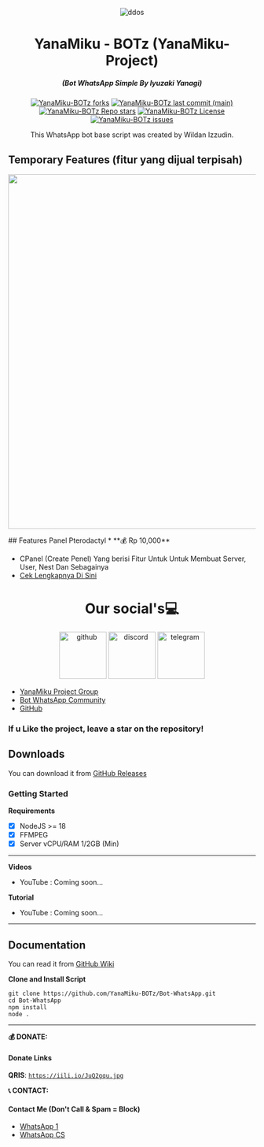 <p align="center"><img src="https://iili.io/JuQuHMv.jpg" alt="ddos"></p>

<h1 align="center">YanaMiku - BOTz (YanaMiku-Project)</h1>
<em><h5 align="center">(Bot WhatsApp Simple By Iyuzaki Yanagi)</h5></em>

<p align="center">
<a href="#"><img alt="YanaMiku-BOTz forks" src="https://img.shields.io/github/forks/YanaMiku-BOTz/Bot-WhatsApp?style=for-the-badge"></a>
<a href="#"><img alt="YanaMiku-BOTz last commit (main)" src="https://img.shields.io/github/last-commit/YanaMiku-BOTz/Bot-WhatsApp/main?color=green&style=for-the-badge"></a>
<a href="#"><img alt="YanaMiku-BOTz Repo stars" src="https://img.shields.io/github/stars/YanaMiku-BOTz/Bot-WhatsApp?style=for-the-badge&color=yellow"></a>
<a href="#"><img alt="YanaMiku-BOTz License" src="https://img.shields.io/github/license/YanaMiku-BOTz/Bot-WhatsApp?color=orange&style=for-the-badge"></a>
<a href="https://github.com/YanaMiku-BOTz/Bot-WhatsApp/issues"><img alt="YanaMiku-BOTz issues" src="https://img.shields.io/github/issues/YanaMiku-BOTz/Bot-WhatsApp?color=purple&style=for-the-badge"></a>
  
<p align="center">This WhatsApp bot base script was created by Wildan Izzudin.</p>

## Temporary Features (fitur yang dijual terpisah)

<p align="center"><img src="https://iili.io/JuQl6o7.jpg" width="1280" height="720" alt="POWER"></p>
## Features Panel Pterodactyl
 * **💰 Rp 10,000**

   * CPanel (Create Penel) Yang berisi Fitur Untuk Untuk Membuat Server, User, Nest Dan Sebagainya
 * [Cek Lengkapnya Di Sini](https://yanamiku.shop/script/cpanel)

<h1 align="center">
Our social's💻
</h2> 

<div align="center">
   <img src="https://icon-library.com/images/github-icon-vector/github-icon-vector-27.jpg" width="96" height="96" alt="github" />
   <img src="https://iili.io/JuQAgBj.png"  width="96" height="96" alt="discord" />
   <img src="https://iili.io/JuQApEv.png" width="96" height="96" alt="telegram" />
</div>

 * [YanaMiku Project Group](https://chat.whatsapp.com/HzaF888SGaMJhEq24wP29B)
 * [Bot WhatsApp Community](https://chat.whatsapp.com/CHO2bZn9DEUKDKesKAp62A)
 * [GitHub](https://github.com/YanaMiku-BOTz)
### If u Like the project, leave a star on the repository!

## Downloads

You can download it from [GitHub Releases](https://github.com/YanaMiku-BOTz/Bot-WhatsApp/releases)

### Getting Started

**Requirements**

- [x] NodeJS >= 18
- [x] FFMPEG
- [x] Server vCPU/RAM 1/2GB (Min)
---

**Videos**

* YouTube : Coming soon...

**Tutorial**

* YouTube : Coming soon...
---

## Documentation

You can read it from [GitHub Wiki](https://github.com/YanaMiku-BOTz/YanaMiku-BOTz/wiki)

**Clone and Install Script**

```shell script
git clone https://github.com/YanaMiku-BOTz/Bot-WhatsApp.git
cd Bot-WhatsApp
npm install
node .
```

[github issues]: https://github.com/YanaMiku-BOTz/Bot-WhatsApp/issues 'enter'

---

**💰 DONATE:**
#### Donate Links

<b>QRIS</b>: <code>https://iili.io/JuQ2gqu.jpg</code></br>

**📞 CONTACT:**
#### Contact Me (Don't Call & Spam = Block)
 * [ WhatsApp 1 ](https://wa.me/6285793589243)
 * [ WhatsApp CS ](https://wa.me/6285775616873)
